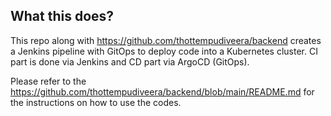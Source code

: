 ## What this does?
This repo along with https://github.com/thottempudiveera/backend creates a Jenkins pipeline with GitOps to deploy code into a Kubernetes cluster. CI part is done via Jenkins and CD part via ArgoCD (GitOps).


Please refer to the https://github.com/thottempudiveera/backend/blob/main/README.md for the instructions on how to use the codes.
